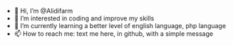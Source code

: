 - 👋 Hi, I’m @Alidifarm
- 👀 I’m interested in coding and improve my skills
- 🌱 I’m currently learning a better level of english language, php language
- 📫 How to reach me: text me here, in github, with a simple message

<!---
Alidifarm/Alidifarm is a ✨ special ✨ repository because its `README.md` (this file) appears on your GitHub profile.
You can click the Preview link to take a look at your changes.
--->
